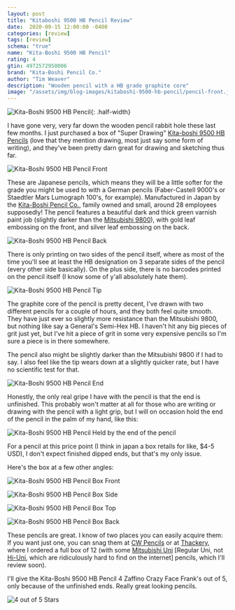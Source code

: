 ```yaml
---
layout: post
title: "Kitaboshi 9500 HB Pencil Review"
date:  2020-09-15 12:00:00 -0400
categories: [review]
tags: [review]
schema: "true"
name: "Kita-Boshi 9500 HB Pencil"
rating: 4
gtin: 4972572950006
brand: "Kita-Boshi Pencil Co."
author: "Tim Weaver"
description: "Wooden pencil with a HB grade graphite core"
image: "/assets/img/blog-images/kitaboshi-9500-hb-pencil/pencil-front.jpg"
---
```


![Kita-Boshi 9500 HB Pencil ](/assets/img/blog-images/kitaboshi-9500-hb-pencil/sketch-with-kitaboshi-9500.jpg){: .half-width}

I have gone very, very far down the wooden pencil rabbit hole these last few months. I just purchased a box of "Super Drawing" [Kita-boshi 9500 HB Pencils](http://www.kitaboshi.co.jp/home/#post-64) (love that they mention drawing, most just say some form of writing), and they've been pretty darn great for drawing and sketching thus far.

<!--more-->

![Kita-Boshi 9500 HB Pencil Front](/assets/img/blog-images/kitaboshi-9500-hb-pencil/pencil-front.jpg)

These are Japanese pencils, which means they will be a little softer for the grade you might be used to with a German pencils (Faber-Castell 9000's or Staedtler Mars Lumograph 100's, for example). Manufactured in Japan by the [Kita-Boshi Pencil Co.](http://www.kitaboshi.co.jp/company/), family owned and small, around 28 employees supposedly! The pencil features a beautiful dark and thick green varnish paint job (slightly darker than the [Mitsubishi 9800](https://www.mpuni.co.jp/products/pencils/black/office/general/9800.html)), with gold leaf embossing on the front, and silver leaf embossing on the back.  

![Kita-Boshi 9500 HB Pencil Back](/assets/img/blog-images/kitaboshi-9500-hb-pencil/pencil-back.jpg)

There is only printing on two sides of the pencil itself, where as most of the time you'll see at least the HB designation on 3 separate sides of the pencil (every other side basically). On the plus side, there is no barcodes printed on the pencil itself (I know some of y'all absolutely hate them).

![Kita-Boshi 9500 HB Pencil Tip](/assets/img/blog-images/kitaboshi-9500-hb-pencil/pencil-tip.jpg)

The graphite core of the pencil is pretty decent, I've drawn with two different pencils for a couple of hours, and they both feel quite smooth.  They have just ever so slightly more resistance than the Mitsubishi 9800, but nothing like say a General's Semi-Hex HB.  I haven't hit any big pieces of grit just yet, but I've hit a piece of grit in some very expensive pencils so I'm sure a piece is in there somewhere.

The pencil also might be slightly darker than the Mitsubishi 9800 if I had to say.  I also feel like the tip wears down at a slightly quicker rate, but I have no scientific test for that.

![Kita-Boshi 9500 HB Pencil End](/assets/img/blog-images/kitaboshi-9500-hb-pencil/pencil-end.jpg)

Honestly, the only real gripe I have with the pencil is that the end is unfinished.  This probably won't matter at all for those who are writing or drawing with the pencil with a light grip, but I will on occasion hold the end of the pencil in the palm of my hand, like this:

![Kita-Boshi 9500 HB Pencil Held by the end of the pencil](/assets/img/blog-images/kitaboshi-9500-hb-pencil/pencil-grip.jpg)

For a pencil at this price point (I think in japan a box retails for like, $4-5 USD), I don't expect finished dipped ends, but that's my only issue.  

Here's the box at a few other angles:

![Kita-Boshi 9500 HB Pencil Box Front](/assets/img/blog-images/kitaboshi-9500-hb-pencil/box-front.jpg)

![Kita-Boshi 9500 HB Pencil Box Side](/assets/img/blog-images/kitaboshi-9500-hb-pencil/box-side.jpg)

![Kita-Boshi 9500 HB Pencil Box Top](/assets/img/blog-images/kitaboshi-9500-hb-pencil/box-top.jpg)

![Kita-Boshi 9500 HB Pencil Box Back](/assets/img/blog-images/kitaboshi-9500-hb-pencil/box-back.jpg)

These pencils are great.  I know of two places you can easily acquire them:  If you want just one, you can snag them at [CW Pencils](https://cwpencils.com/collections/kitaboshi/products/super-drawing-9500-pencil-hb) or at [Thackery](https://www.thethackery.com/default/kitaboshi-9500-drawing-and-retouching-pencil-hb-made-in-japan-pack-of-12.html), where I ordered a full box of 12 (with some [Mitsubishi Uni](https://www.mpuni.co.jp/products/pencils/black/uni_series/uni.html) [Regular Uni, not [Hi-Uni](https://www.mpuni.co.jp/products/pencils/black/uni_series/hi_uni.html), which are ridiculously hard to find on the internet] pencils, which I'll review soon).

I'll give the Kita-Boshi 9500 HB Pencil 4 Zaffino Crazy Face Frank's out of 5, only because of the unfinished ends.  Really great looking pencils.

![4 out of 5 Stars](/assets/img/blog-images/zaffino-scale-4-star.jpg)
